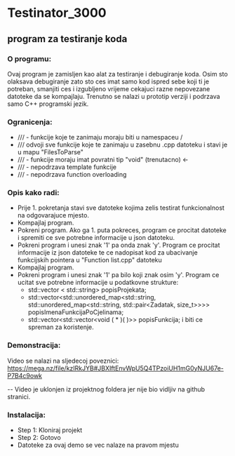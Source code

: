 # Testinator_3000
## program za testiranje koda

### O programu:
Ovaj program je zamisljen kao alat za testiranje i debugiranje koda. Osim sto olaksava debugiranje zato sto ces imat samo kod ispred sebe koji ti je potreban, smanjiti ces i izgubljeno vrijeme cekajuci razne nepovezane datoteke da se kompajlaju.
Trenutno se nalazi u prototip verziji i podrzava samo C++ programski jezik.

### Ogranicenja:
* /// - funkcije koje te zanimaju moraju biti u namespaceu /
* ///		odvoji sve funkcije koje te zanimaju u zasebnu .cpp datoteku i stavi je u mapu "FilesToParse"
* /// - funkcije moraju imat povratni tip "void" (trenutacno)	<-
* /// - nepodrzava template funkcije
* /// - nepodrzava function overloading

### Opis kako radi:
* Prije 1. pokretanja stavi sve datoteke kojima zelis testirat funkcionalnost na odgovarajuce mjesto.
* Kompajlaj program.
* Pokreni program. Ako ga 1. puta pokreces, program ce procitat datoteke i spremiti ce sve potrebne informacije u json datoteku.
* Pokreni program i unesi znak '1' pa onda znak 'y'. Program ce procitat informacije iz json datoteke te ce nadopisat kod za ubacivanje funkcijskih pointera u "Function list.cpp" datoteku
* Kompajlaj program.
* Pokreni program i unesi znak '1' pa bilo koji znak osim 'y'. Program ce ucitat sve potrebne informacije u podatkovne strukture:
	* std::vector < std::string> popisProjekata;
	* std::vector<std::unordered_map<std::string, std::unordered_map<std::string, std::pair<Zadatak, size_t>>>> popisImenaFunkcijaPoCjelinama;
	* std::vector<std::vector<void ( * )( )>> popisFunkcija;
	i biti ce spreman za koristenje. 


### Demonstracija:
Video se nalazi na sljedecoj poveznici: https://mega.nz/file/kzIRkJYB#JBXIftEnvWpU5Q4TPzoiUH1mG0yNJU67e-P7B4c9owk

-- Video je uklonjen iz projektnog foldera jer nije bio vidljiv na github stranici.

### Instalacija:
* Step 1: Kloniraj projekt
* Step 2: Gotovo
* Datoteke za ovaj demo se vec nalaze na pravom mjestu



